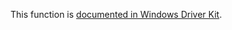 This function is [documented in Windows Driver Kit](https://learn.microsoft.com/en-us/windows-hardware/drivers/ddi/wdm/nf-wdm-rtlqueryregistryvalues).
